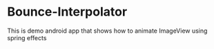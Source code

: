 # Bounce-Interpolator
This is demo android app that shows how to animate ImageView using spring effects
